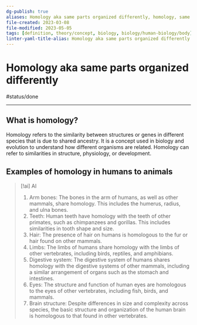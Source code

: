 ```yaml
---
dg-publish: true
aliases: Homology aka same parts organized differently, homology, same parts organized in different ways, homologue
file-created: 2023-03-08
file-modified: 2023-05-05
tags: [definition, theory/concept, biology, biology/human-biology/body]
linter-yaml-title-alias: Homology aka same parts organized differently
---
```


# Homology aka same parts organized differently

#status/done

---

## What is homology?

Homology refers to the similarity between structures or genes in different species that is due to shared ancestry. It is a concept used in biology and evolution to understand how different organisms are related. Homology can refer to similarities in structure, physiology, or development.

## Examples of homology in humans to animals

> [!ai] AI
> 1. Arm bones: The bones in the arm of humans, as well as other mammals, share homology. This includes the humerus, radius, and ulna bones.
> 2. Teeth: Human teeth have homology with the teeth of other primates, such as chimpanzees and gorillas. This includes similarities in tooth shape and size.
> 3. Hair: The presence of hair on humans is homologous to the fur or hair found on other mammals.
> 4. Limbs: The limbs of humans share homology with the limbs of other vertebrates, including birds, reptiles, and amphibians.
> 5. Digestive system: The digestive system of humans shares homology with the digestive systems of other mammals, including a similar arrangement of organs such as the stomach and intestines.
> 6. Eyes: The structure and function of human eyes are homologous to the eyes of other vertebrates, including fish, birds, and mammals.
> 7. Brain structure: Despite differences in size and complexity across species, the basic structure and organization of the human brain is homologous to that found in other vertebrates.
>
